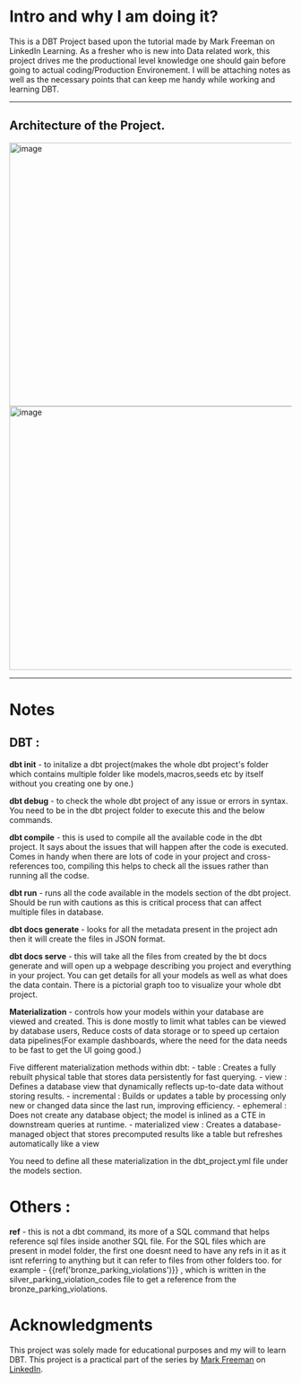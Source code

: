 # Intro and why I am doing it?
This is a DBT Project based upon the tutorial made by Mark Freeman on LinkedIn Learning. As a fresher who is new into Data related work, this project drives me the productional level knowledge one should gain before going to actual coding/Production Environement. 
I will be attaching notes as well as the necessary points that can keep me handy while working and learning DBT.

<hr>

## Architecture of the Project.

<img width="913" height="470" alt="image" src="https://github.com/user-attachments/assets/71e19848-1db5-4212-a403-3045aedf41f5" />


<img width="913" height="470" alt="image" src="https://github.com/user-attachments/assets/bd256029-5cc1-4160-9359-dd94916a55dd" />

<hr>

# Notes
## DBT : 

**dbt init** - to initalize a dbt project(makes the whole dbt project's folder which contains multiple folder like models,macros,seeds etc by itself without you creating one by one.)

**dbt debug** - to check the whole dbt project of any issue or errors in syntax. You need to be in the dbt project folder to execute this and the below commands.

**dbt compile** - this is used to compile all the available code in the dbt project. It says about the issues that will happen after the code is executed. Comes in handy when there are lots of code in your project and cross-references too, compiling this helps to check all the issues rather than running all the codse.

**dbt run** - runs all the code available in the models section of the dbt project. Should be run with cautions as this is critical process that can affect multiple files in database.

**dbt docs generate** - looks for all the metadata present in the project adn then it will create the files in JSON format.

**dbt docs serve** - this will take all the files from created by the bt docs generate and will open up a webpage describing you project and everything in your project. You can get details for all your models as well as what does the data contain. There is a pictorial graph too to visualize your whole dbt project.

**Materialization** - controls how your models within your database are viewed and created. This is done mostly to limit what tables can be viewed by database users, Reduce costs of data storage or to speed up certaion data pipelines(For example dashboards, where the need for the data needs to be fast to get the UI going good.)

Five different materialization methods within dbt:
    - table : Creates a fully rebuilt physical table that stores data          persistently for fast querying.
    - view : Defines a database view that dynamically reflects up-to-date data without storing results.
    - incremental : Builds or updates a table by processing only new or changed data since the last run, improving efficiency.
    - ephemeral : Does not create any database object; the model is inlined as a CTE in downstream queries at runtime.
    - materialized view : Creates a database-managed object that stores precomputed results like a table but refreshes automatically like a view

You need to define all these materialization in the dbt_project.yml file under the models section.

# Others :
**ref** - this is not a dbt command, its more of a SQL command that helps reference sql files inside another SQL file. For the SQL files which are present in model folder, the first one doesnt need to have any refs in it as it isnt referring to anything but it can refer to files from other folders too.
for example - {{ref('bronze_parking_violations')}} , which is written in the silver_parking_violation_codes file to get a reference from the bronze_parking_violations.

# Acknowledgments

This project was solely made for educational purposes and my will to learn DBT. This project is a practical part of the series by [Mark Freeman](https://www.linkedin.com/in/mafreeman2/) on [LinkedIn](https://www.linkedin.com/learning-login/share?account=2154233&forceAccount=false&redirect=https%3A%2F%2Fwww.linkedin.com%2Flearning%2Fdata-engineering-with-dbt%3Ftrk%3Dshare_ent_url%26shareId%3DbVDhiv1CQfWyoe6ipZnG5w%253D%253D).
